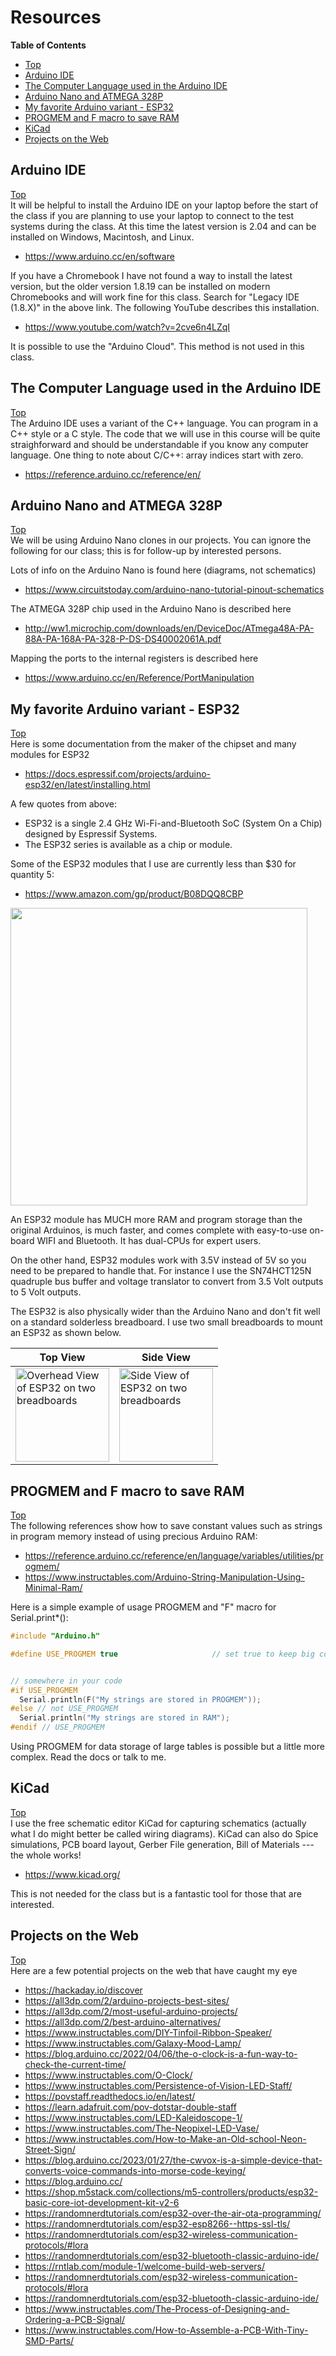 # Resources

**Table of Contents**
* [Top](#resources "Top")
* [Arduino IDE](#arduino-ide "Arduino IDE")
* [The Computer Language used in the Arduino IDE](#the-computer-language-used-in-the-arduino-ide "The Computer Language used in the Arduino IDE")
* [Arduino Nano and ATMEGA 328P](#arduino-nano-and-atmega-328p "Arduino Nano and ATMEGA 328P")
* [My favorite Arduino variant - ESP32](#my-favorite-arduino-variant-\--esp32 "My favorite Arduino variant - ESP32")
* [PROGMEM and F macro to save RAM](#progmem-and-f-macro-to-save-ram "PROGMEM and F macro to save RAM")
* [KiCad](#kicad "KiCad")
* [Projects on the Web](#projects-on-the-web "Projects on the Web")

## Arduino IDE
[Top](#resources "Top")<br>
It will be helpful to install the Arduino IDE on your laptop before the start of the class if you are planning to use your laptop to connect to the test systems during the class. At this time the latest version is 2.04 and can be installed on Windows, Macintosh, and Linux.
- https://www.arduino.cc/en/software

If you have a Chromebook I have not found a way to install the latest version, but the older version 1.8.19 can be installed on modern Chromebooks and will work fine for this class. Search for "Legacy IDE (1.8.X)" in the above link. The following YouTube describes this installation.
- https://www.youtube.com/watch?v=2cve6n4LZqI

It is possible to use the "Arduino Cloud". This method is not used in this class.

## The Computer Language used in the Arduino IDE
[Top](#resources "Top")<br>
The Arduino IDE uses a variant of the C++ language. You can program in a C++ style or a C style. The code that we will use in this course will be quite straighforward and should be understandable if you know any computer language. One thing to note about C/C++: array indices start with zero.
- https://reference.arduino.cc/reference/en/

## Arduino Nano and ATMEGA 328P
[Top](#resources "Top")<br>
We will be using Arduino Nano clones in our projects. You can ignore the following for our class; this is for follow-up by interested persons.

Lots of info on the Arduino Nano is found here (diagrams, not schematics)
* https://www.circuitstoday.com/arduino-nano-tutorial-pinout-schematics

The ATMEGA 328P chip used in the Arduino Nano is described here
* http://ww1.microchip.com/downloads/en/DeviceDoc/ATmega48A-PA-88A-PA-168A-PA-328-P-DS-DS40002061A.pdf

Mapping the ports to the internal registers is described here
* https://www.arduino.cc/en/Reference/PortManipulation

## My favorite Arduino variant - ESP32
[Top](#resources "Top")<br>
Here is some documentation from the maker of the chipset and many modules for ESP32
* https://docs.espressif.com/projects/arduino-esp32/en/latest/installing.html

A few quotes from above:
- ESP32 is a single 2.4 GHz Wi-Fi-and-Bluetooth SoC (System On a Chip) designed by Espressif Systems.
- The ESP32 series is available as a chip or module.

Some of the ESP32 modules that I use are currently less than $30 for quantity 5:
- https://www.amazon.com/gp/product/B08DQQ8CBP

<img src="https://github.com/Mark-MDO47/ArduinoClass/blob/master/99_Resources/Images/ESP32.png" width="475" height="476">

An ESP32 module has MUCH more RAM and program storage than the original Arduinos, is much faster, and comes complete with easy-to-use on-board WIFI and Bluetooth. It has dual-CPUs for expert users.

On the other hand, ESP32 modules work with 3.5V instead of 5V so you need to be prepared to handle that. For instance I use the SN74HCT125N quadruple bus buffer and voltage translator to convert from 3.5 Volt outputs to 5 Volt outputs.

The ESP32 is also physically wider than the Arduino Nano and don't fit well on a standard solderless breadboard. I use two small breadboards to mount an ESP32 as shown below.

| Top View | Side View |
| --- | --- |
| <img src="https://github.com/Mark-MDO47/ArduinoClass/blob/master/99_Resources/Images/ESP32_Breadboard_1.png" width="150" alt="Overhead View of ESP32 on two breadboards"> | <img src="https://github.com/Mark-MDO47/ArduinoClass/blob/master/99_Resources/Images/ESP32_Breadboard_2.png" width="150" alt="Side View of ESP32 on two breadboards"> |

## PROGMEM and F macro to save RAM
[Top](#resources "Top")<br>
The following references show how to save constant values such as strings in program memory instead of using precious Arduino RAM:
- https://reference.arduino.cc/reference/en/language/variables/utilities/progmem/
- https://www.instructables.com/Arduino-String-Manipulation-Using-Minimal-Ram/

Here is a simple example of usage PROGMEM and "F" macro for Serial.print*():

```C
#include "Arduino.h"

#define USE_PROGMEM true                     // set true to keep big const items in FLASH (PROGMEM keyword)


// somewhere in your code 
#if USE_PROGMEM
  Serial.println(F("My strings are stored in PROGMEM"));
#else // not USE_PROGMEM
  Serial.println("My strings are stored in RAM");
#endif // USE_PROGMEM
```

Using PROGMEM for data storage of large tables is possible but a little more complex. Read the docs or talk to me.

## KiCad
[Top](#resources "Top")<br>
I use the free schematic editor KiCad for capturing schematics (actually what I do might better be called wiring diagrams). KiCad can also do Spice simulations, PCB board layout, Gerber File generation, Bill of Materials --- the whole works!
- https://www.kicad.org/

This is not needed for the class but is a fantastic tool for those that are interested.

## Projects on the Web
[Top](#resources "Top")<br>
Here are a few potential projects on the web that have caught my eye
- https://hackaday.io/discover
- https://all3dp.com/2/arduino-projects-best-sites/
- https://all3dp.com/2/most-useful-arduino-projects/
- https://all3dp.com/2/best-arduino-alternatives/
- https://www.instructables.com/DIY-Tinfoil-Ribbon-Speaker/
- https://www.instructables.com/Galaxy-Mood-Lamp/
- https://blog.arduino.cc/2022/04/06/the-o-clock-is-a-fun-way-to-check-the-current-time/
- https://www.instructables.com/O-Clock/
- https://www.instructables.com/Persistence-of-Vision-LED-Staff/
- https://povstaff.readthedocs.io/en/latest/
- https://learn.adafruit.com/pov-dotstar-double-staff
- https://www.instructables.com/LED-Kaleidoscope-1/
- https://www.instructables.com/The-Neopixel-LED-Vase/
- https://www.instructables.com/How-to-Make-an-Old-school-Neon-Street-Sign/
- https://blog.arduino.cc/2023/01/27/the-cwvox-is-a-simple-device-that-converts-voice-commands-into-morse-code-keying/
- https://blog.arduino.cc/
- https://shop.m5stack.com/collections/m5-controllers/products/esp32-basic-core-iot-development-kit-v2-6
- https://randomnerdtutorials.com/esp32-over-the-air-ota-programming/
- https://randomnerdtutorials.com/esp32-esp8266--https-ssl-tls/
- https://randomnerdtutorials.com/esp32-wireless-communication-protocols/#lora
- https://randomnerdtutorials.com/esp32-bluetooth-classic-arduino-ide/
- https://rntlab.com/module-1/welcome-build-web-servers/
- https://randomnerdtutorials.com/esp32-wireless-communication-protocols/#lora
- https://randomnerdtutorials.com/esp32-bluetooth-classic-arduino-ide/
- https://www.instructables.com/The-Process-of-Designing-and-Ordering-a-PCB-Signal/
- https://www.instructables.com/How-to-Assemble-a-PCB-With-Tiny-SMD-Parts/

